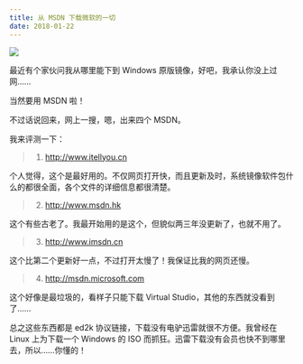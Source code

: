 ```yaml
---
title: 从 MSDN 下载微软的一切
date: 2018-01-22
---
```


![](https://cdn.jsdelivr.net/gh/wenxuanjun/CDN@master/images/blog/2/1.jpg)

最近有个家伙问我从哪里能下到 Windows 原版镜像，好吧，我承认你没上过网……

当然要用 MSDN 啦！

不过话说回来，网上一搜，嗯，出来四个 MSDN。

我来评测一下：

>1. <http://www.itellyou.cn>

个人觉得，这个是最好用的。不仅网页打开快，而且更新及时，系统镜像软件包什么的都很全面，各个文件的详细信息都很清楚。

>2. <http://www.msdn.hk>

这个有些古老了。我最开始用的是这个，但貌似两三年没更新了，也就不用了。

>3. <http://www.imsdn.cn>

这个比第二个更新好一点，不过打开太慢了！我保证比我的网页还慢。

>4. <http://msdn.microsoft.com>

这个好像是最垃圾的，看样子只能下载 Virtual Studio，其他的东西就没看到了……

总之这些东西都是 ed2k 协议链接，下载没有电驴迅雷就很不方便。我曾经在 Linux 上为下载一个 Windows 的 ISO 而抓狂。迅雷下载没有会员也快不到哪里去，所以……你懂的！ 
